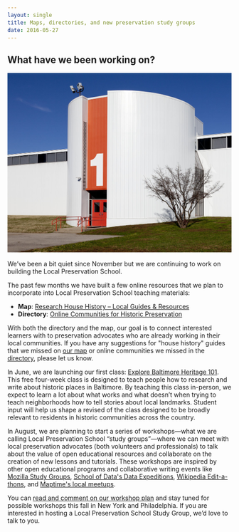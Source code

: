 ```yaml
---
layout: single
title: Maps, directories, and new preservation study groups
date: 2016-05-27
---
```

## What have we been working on?

![Columbus Signature Academy, Fodrea Campus. Columbus, Indiana. Photograph by Carol Highsmith, Library of Congress.](/assets/images/18659u.jpg)

We’ve been a bit quiet since November but we are continuing to work on building the Local Preservation School.

The past few months we have built a few online resources that we plan to incorporate into Local Preservation School teaching materials:

- **Map**: [Research House History – Local Guides & Resources](https://localpast.cartodb.com/viz/10a62bdc-234f-11e6-8ca1-0e3ff518bd15/public_map)
- **Directory**: [Online Communities for Historic Preservation](https://docs.google.com/spreadsheets/d/1NBImLcBi2DGlNsJJWDz1nhGh85BTgeQjczLYLscxOfs/edit?usp=sharing)

With both the directory and the map, our goal is to connect interested learners with to preservation advocates who are already working in their local communities. If you have any suggestions for "house history" guides that we missed on [our map](http://localpast.cartodb.com/viz/10a62bdc-234f-11e6-8ca1-0e3ff518bd15/public_map) or online communities we missed in the [directory](http://docs.google.com/spreadsheets/d/1NBImLcBi2DGlNsJJWDz1nhGh85BTgeQjczLYLscxOfs/edit?usp=sharing), please let us know.

In June, we are launching our first class: [Explore Baltimore Heritage 101](https://baltimoreheritage.org/education/sign-explore-baltimore-heritage-101-free-four-week-class-local-preservation-school/). This free four-week class is designed to teach people how to research and write about historic places in Baltimore. By teaching this class in-person, we expect to learn a lot about what works and what doesn’t when trying to teach neighborhoods how to tell stories about local landmarks. Student input will help us shape a revised of the class designed to be broadly relevant to residents in historic communities across the country.

In August, we are planning to start a series of workshops—what we are calling Local Preservation School “study groups”—where we can meet with local preservation advocates (both volunteers and professionals) to talk about the value of open educational resources and collaborate on the creation of new lessons and tutorials. These workshops are inspired by other open educational programs and collaborative writing events like [Mozilla Study Groups](https://mozillascience.github.io/studyGroupHandbook/), [School of Data's Data Expeditions](http://schoolofdata.org/data-expeditions/), [Wikipedia Edit-a-thons](https://en.wikipedia.org/wiki/Wikipedia:How_to_run_an_edit-a-thon), and [Maptime's local meetups](http://maptime.io/about/).
  
You can [read and comment on our workshop plan](https://docs.google.com/document/d/1HZFJS8P553LBmVAS19z-KHh5hx-Et3M24Zfgx5vOa54/edit?usp=sharing) and stay tuned for possible workshops this fall in New York and Philadelphia. If you are interested in hosting a Local Preservation School Study Group, we’d love to talk to you.
